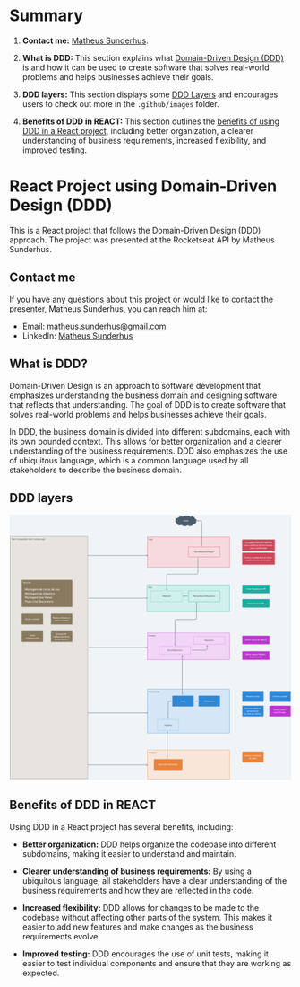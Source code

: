 # Summary

1. **Contact me:** [Matheus Sunderhus](#contact-me).

2. **What is DDD:** This section explains what [Domain-Driven Design (DDD)](#what-is-ddd) is and how it can be used to create software that solves real-world problems and helps businesses achieve their goals.

3. **DDD layers:** This section displays some [DDD Layers](#ddd-layers) and encourages users to check out more in the `.github/images` folder.

4. **Benefits of DDD in REACT:** This section outlines the [benefits of using DDD in a React project](#benefits-of-ddd-in-react), including better organization, a clearer understanding of business requirements, increased flexibility, and improved testing.



# React Project using Domain-Driven Design (DDD)

This is a React project that follows the Domain-Driven Design (DDD) approach. The project was presented at the Rocketseat API by Matheus Sunderhus.



## Contact me

If you have any questions about this project or would like to contact the presenter, Matheus Sunderhus, you can reach him at:

- Email: [matheus.sunderhus@gmail.com](mailto:matheus.sunderhus@gmail.com)
- LinkedIn: [Matheus Sunderhus](https://www.linkedin.com/in/matheus-sunderhus/)

## What is DDD?

Domain-Driven Design is an approach to software development that emphasizes understanding the business domain and designing software that reflects that understanding. The goal of DDD is to create software that solves real-world problems and helps businesses achieve their goals.

In DDD, the business domain is divided into different subdomains, each with its own bounded context. This allows for better organization and a clearer understanding of the business requirements. DDD also emphasizes the use of ubiquitous language, which is a common language used by all stakeholders to describe the business domain.

## DDD layers

![Screenshot 1](./.github/images/ddd-layers.png)


## Benefits of DDD in REACT

Using DDD in a React project has several benefits, including:

- **Better organization:** DDD helps organize the codebase into different subdomains, making it easier to understand and maintain.

- **Clearer understanding of business requirements:** By using a ubiquitous language, all stakeholders have a clear understanding of the business requirements and how they are reflected in the code.

- **Increased flexibility:** DDD allows for changes to be made to the codebase without affecting other parts of the system. This makes it easier to add new features and make changes as the business requirements evolve.

- **Improved testing:** DDD encourages the use of unit tests, making it easier to test individual components and ensure that they are working as expected.

